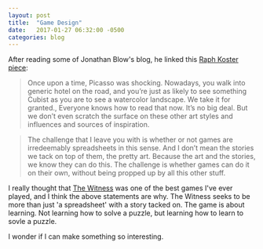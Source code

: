 ```yaml
---
layout: post
title:  "Game Design"
date:   2017-01-27 06:32:00 -0500
categories: blog
---
```

After reading some of Jonathan Blow's blog, he linked this [Raph Koster piece](http://www.raphkoster.com/2006/11/10/project-horseshoe-influences/): 

> Once upon a time, Picasso was shocking. Nowadays, you walk into generic hotel on the road, and you’re just as likely to see something Cubist as you are to see a watercolor landscape. We take it for granted., Everyone knows how to read that now. It’s no big deal. But we don’t even scratch the surface on these other art styles and influences and sources of inspiration.

> The challenge that I leave you with is whether or not games are irredeemably spreadsheets in this sense. And I don’t mean the stories we tack on top of them, the pretty art. Because the art and the stories, we know they can do this. The challenge is whether games can do it on their own, without being propped up by all this other stuff.

I really thought that [The Witness](http://the-witness.net/) was one of the best games I've ever played, and I think the above statements are why. The Witness seeks to be more than just 'a spreadsheet' with a story tacked on. The game is about learning. Not learning how to solve a puzzle, but learning how to learn to sovle a puzzle.

I wonder if I can make something so interesting.
